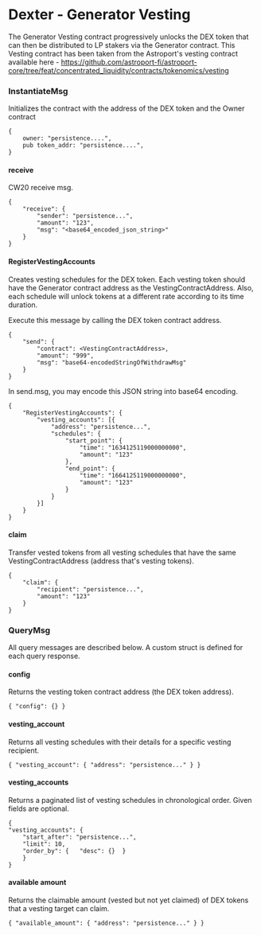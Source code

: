 # Dexter - Generator Vesting

The Generator Vesting contract progressively unlocks the DEX token that can then be distributed to LP stakers via the Generator contract. This Vesting contract has been taken from the Astroport's vesting contract available here - https://github.com/astroport-fi/astroport-core/tree/feat/concentrated_liquidity/contracts/tokenomics/vesting

### InstantiateMsg

Initializes the contract with the address of the DEX token and the Owner contract

```
{
    owner: "persistence....",
    pub token_addr: "persistence....",
}
```

#### receive

CW20 receive msg.

```
{
    "receive": {
        "sender": "persistence...",
        "amount": "123",
        "msg": "<base64_encoded_json_string>"
    }
}
```

#### RegisterVestingAccounts

Creates vesting schedules for the DEX token. Each vesting token should have the Generator contract address as the VestingContractAddress. Also, each schedule will unlock tokens at a different rate according to its time duration.

Execute this message by calling the DEX token contract address.

```
{
    "send": {
        "contract": <VestingContractAddress>,
        "amount": "999",
        "msg": "base64-encodedStringOfWithdrawMsg"
    }
}
```

In send.msg, you may encode this JSON string into base64 encoding.

```
{
    "RegisterVestingAccounts": {
        "vesting_accounts": [{
            "address": "persistence...",
            "schedules": {
                "start_point": {
                    "time": "1634125119000000000",
                    "amount": "123"
                },
                "end_point": {
                    "time": "1664125119000000000",
                    "amount": "123"
                }
            }
        }]
    }
}
```

#### claim

Transfer vested tokens from all vesting schedules that have the same VestingContractAddress (address that's vesting tokens).

```
{
    "claim": {
        "recipient": "persistence...",
        "amount": "123"
    }
}
```

### QueryMsg

All query messages are described below. A custom struct is defined for each query response.

#### config

Returns the vesting token contract address (the DEX token address).

```
{ "config": {} }
```

#### vesting_account

Returns all vesting schedules with their details for a specific vesting recipient.

```
{ "vesting_account": { "address": "persistence..." } }
```

#### vesting_accounts

Returns a paginated list of vesting schedules in chronological order. Given fields are optional.

```
{
"vesting_accounts": {
    "start_after": "persistence...",
    "limit": 10,
    "order_by": {   "desc": {}  }
    }
}
```

#### available amount

Returns the claimable amount (vested but not yet claimed) of DEX tokens that a vesting target can claim.

```
{ "available_amount": { "address": "persistence..." } }
```
